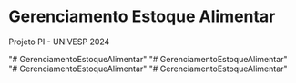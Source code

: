 # Gerenciamento Estoque Alimentar
Projeto PI - UNIVESP 2024


"# GerenciamentoEstoqueAlimentar" 
"# GerenciamentoEstoqueAlimentar" 
"# GerenciamentoEstoqueAlimentar" 
"# GerenciamentoEstoqueAlimentar" 
